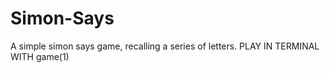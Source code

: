 # Simon-Says
A simple simon says game, recalling a series of letters. PLAY IN TERMINAL WITH game(1)
